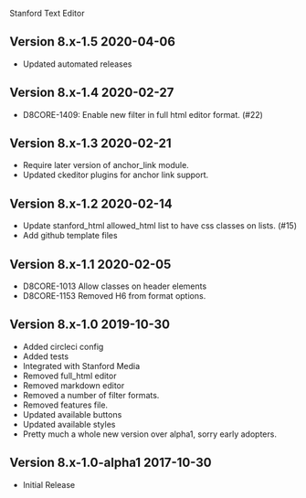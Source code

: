 Stanford Text Editor

Version 8.x-1.5                                                       2020-04-06
--------------------------------------------------------------------------------
- Updated automated releases

Version 8.x-1.4                                                       2020-02-27
--------------------------------------------------------------------------------
- D8CORE-1409: Enable new filter in full html editor format. (#22)

Version 8.x-1.3                                                       2020-02-21
--------------------------------------------------------------------------------
- Require later version of anchor_link module.
- Updated ckeditor plugins for anchor link support.

Version 8.x-1.2                                                       2020-02-14
--------------------------------------------------------------------------------
- Update stanford_html allowed_html list to have css classes on lists. (#15)
- Add github template files

Version 8.x-1.1                                                       2020-02-05
--------------------------------------------------------------------------------
- D8CORE-1013 Allow classes on header elements
- D8CORE-1153 Removed H6 from format options.


Version 8.x-1.0                                                       2019-10-30
--------------------------------------------------------------------------------
- Added circleci config
- Added tests
- Integrated with Stanford Media
- Removed full_html editor
- Removed markdown editor
- Removed a number of filter formats.
- Removed features file.
- Updated available buttons
- Updated available styles
- Pretty much a whole new version over alpha1, sorry early adopters.

Version 8.x-1.0-alpha1                                                2017-10-30
--------------------------------------------------------------------------------

- Initial Release
